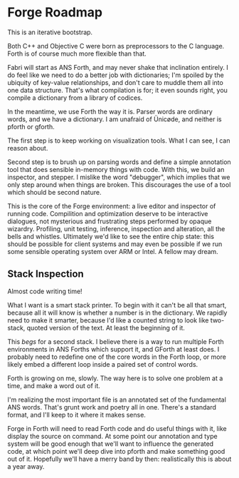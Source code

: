 # Forge Roadmap

This is an iterative bootstrap.

Both C++ and Objective C were born as preprocessors to the C language. Forth is of course much more flexible than that.

Fabri will start as ANS Forth, and may never shake that inclination entirely. I do feel like we need to do a better job with dictionaries; I'm spoiled by the ubiquity of key-value relationships, and don't care to muddle them all into one data structure. That's what compilation is for; it even sounds right, you compile a dictionary from a library of codices. 

In the meantime, we use Forth the way it is. Parser words are ordinary words, and we have a dictionary. I am unafraid of Ünicøde, and neither is pforth or gforth. 

The first step is to keep working on visualization tools. What I can see, I can reason about. 

Second step is to brush up on parsing words and define a simple annotation tool that does sensible in-memory things with code. With this, we build an inspector, and stepper. I mislike the word "debugger", which implies that we only step around when things are broken. This discourages the use of a tool which should be second nature. 

This is the core of the Forge environment: a live editor and inspector of running code. Compilition and optimization deserve to be interactive dialogues, not mysterious and frustrating steps performed by opaque wizardry. Profiling, unit testing, inference, inspection and alteration, all the bells and whistles. Ultimately we'd like to see the entire chip state: this should be possible for client systems and may even be possible if we run some sensible operating system over ARM or Intel. A fellow may dream. 

## Stack Inspection

Almost code writing time! 

What I want is a smart stack printer. To begin with it can't be all that smart, because all it will know is whether a number is in the dictionary. We rapidly need to make it smarter, because I'd like a counted string to look like two-stack, quoted version of the text. At least the beginning of it. 

This *begs* for a second stack. I believe there is a way to run multiple Forth environments in ANS Forths which support it, and GForth at least does. I probably need to redefine one of the core words in the Forth loop, or more likely embed a different loop inside a paired set of control words. 

Forth is growing on me, slowly. The way here is to solve one problem at a time, and make a word out of it. 

I'm realizing the most important file is an annotated set of the fundamental ANS words. That's grunt work and poetry all in one. There's a standard format, and I'll keep to it where it makes sense. 

Forge in Forth will need to read Forth code and do useful things with it, like display the source on command. At some point our annotation and type system will be good enough that we'll want to influence the generated code, at which point we'll deep dive into pforth and make something good out of it. Hopefully we'll have a merry band by then: realistically this is about a year away. 